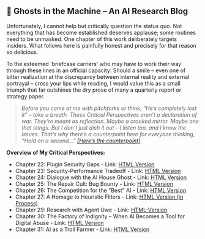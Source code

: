 ## 👻 Ghosts in the Machine – An AI Research Blog

Unfortunately, I cannot help but critically question the status quo. Not everything that has become established deserves applause; some routines need to be unmasked. One chapter of this work deliberately targets insiders. What follows here is painfully honest and precisely for that reason so delicious.

To the esteemed 'briefcase carriers' who may have to work their way through these lines in an official capacity: Should a smile – even one of bitter realization at the discrepancy between internal reality and external portrayal – cross your lips while reading, I would value this as a small triumph that far outshines the dry prose of many a quarterly report or strategy paper.

> *Before you come at me with pitchforks or think, “He’s completely lost it” – take a breath. These Critical Perspectives aren’t a declaration of war. They’re meant as reflection. Maybe a crooked mirror. Maybe one that stings. But I don’t just dish it out – I listen too, and I know the issues. That’s why there’s a counterpoint here for everyone thinking, “Hold on a second…” [\[Here’s the counterpoint\]](https://reflective-ai.is/theses/counterpart.html)*

**Overview of My Critical Perspectives:**

- Chapter 22: Plugin Security Gaps - Link: [HTML Version](https://reflective-ai.is/plugin_security_gaps_en.html)
- Chapter 23: Security-Performance Tradeoff - Link: [HTML Version](https://reflective-ai.is/security_performance_tradeoff_en.html)
- Chapter 24: Dialogue with the AI House Ghost - Link: [HTML Version](https://reflective-ai.is/dialogue_with_ruediger_en.html)
- Chapter 25: The Repair Cult: Bug Bounty - Link: [HTML Version](https://reflective-ai.is/repair_cult_bug_bounty_en.html)
- Chapter 26: The Competition for the "Best" AI - Link: [HTML Version](https://reflective-ai.is/competition_best_ai_en.html)
- Chapter 27: A Homage to Heuristic Filters - Link: [HTML Version (in Process)](https://reflective-ai.is/homage_heuristic_filters_en.html)
- Chapter 29: Research with Agent Uwe - Link: [HTML-Version](https://reflective-ai.is/with_agent_uwe.html)
- Chapter 30: The Factory of Indignity – When AI Becomes a Tool for Digital Abuse - Link: [HTML Version](https://reflective-ai.is/ki_deepfakes_en.html)
- Chapter 31: AI as a Troll Farmer - Link: [HTML Version](https://reflective-ai.is/ai_trollfarmer_en.html)
 
 